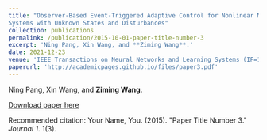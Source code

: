 ```yaml
---
title: "Observer-Based Event-Triggered Adaptive Control for Nonlinear Multiagent
Systems with Unknown States and Disturbances"
collection: publications
permalink: /publication/2015-10-01-paper-title-number-3
excerpt: 'Ning Pang, Xin Wang, and **Ziming Wang**.'
date: 2021-12-23
venue: 'IEEE Transactions on Neural Networks and Learning Systems (IF=10.4)'
paperurl: 'http://academicpages.github.io/files/paper3.pdf'
---
```

Ning Pang, Xin Wang, and **Ziming Wang**.

[Download paper here](http://academicpages.github.io/files/paper3.pdf)

Recommended citation: Your Name, You. (2015). "Paper Title Number 3." <i>Journal 1</i>. 1(3).
